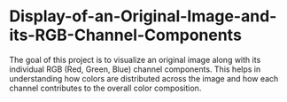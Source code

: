 # Display-of-an-Original-Image-and-its-RGB-Channel-Components

The goal of this project is to visualize an original image along with its individual RGB (Red, Green, Blue) channel components. This helps in understanding how colors are distributed across the image and how each channel contributes to the overall color composition.

